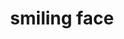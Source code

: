 ---
layout: smileys&emotion
title: smiling face
emoji: smiling_face
permalink: ☺.html
image: assets/img/3moji/smiling_face.png
---